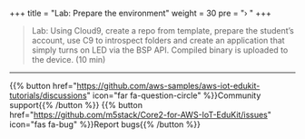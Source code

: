 +++
title = "Lab: Prepare the environment"
weight = 30
pre = "› "
+++

> Lab: Using Cloud9, create a repo from template, prepare the student’s account, use C9 to introspect folders and create an application that simply turns on LED via the BSP API. Compiled binary is uploaded to the device. (10 min) 




---
{{% button href="https://github.com/aws-samples/aws-iot-edukit-tutorials/discussions" icon="far fa-question-circle" %}}Community support{{% /button %}} {{% button href="https://github.com/m5stack/Core2-for-AWS-IoT-EduKit/issues" icon="fas fa-bug" %}}Report bugs{{% /button %}}